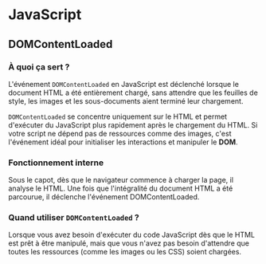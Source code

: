 # JavaScript

## DOMContentLoaded

### À quoi ça sert ?

L'événement `DOMContentLoaded` en JavaScript est déclenché lorsque le document HTML a été entièrement chargé, sans attendre que les feuilles de style, les images et les sous-documents aient terminé leur chargement.

`DOMContentLoaded` se concentre uniquement sur le HTML et permet d'exécuter du JavaScript plus rapidement après le chargement du HTML. Si votre script ne dépend pas de ressources comme des images, c'est l'événement idéal pour initialiser les interactions et manipuler le **DOM**.

### Fonctionnement interne

Sous le capot, dès que le navigateur commence à charger la page, il analyse le HTML. Une fois que l'intégralité du document HTML a été parcourue, il déclenche l'événement DOMContentLoaded.

### Quand utiliser `DOMContentLoaded` ?

Lorsque vous avez besoin d'exécuter du code JavaScript dès que le HTML est prêt à être manipulé, mais que vous n'avez pas besoin d'attendre que toutes les ressources (comme les images ou les CSS) soient chargées.
